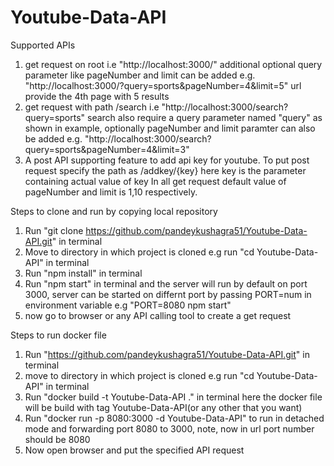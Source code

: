 # Youtube-Data-API

Supported APIs
1) get request on root i.e "http://localhost:3000/"
   additional optional query parameter like pageNumber and limit can be added e.g. "http://localhost:3000/?query=sports&pageNumber=4&limit=5" url provide the 4th page      with 5 results
2) get request with path /search i.e  "http://localhost:3000/search?query=sports" search also require a query parameter named "query" as shown in example,
    optionally pageNumber and limit paramter can also be added e.g. "http://localhost:3000/search?query=sports&pageNumber=4&limit=3"
3) A post API supporting feature to add api key for youtube.
    To put post request specify the path as /addkey/{key} here key is the parameter containing actual value of key
In all get request default value of pageNumber and limit is 1,10 respectively.


Steps to clone and run by copying local repository

1) Run "git clone https://github.com/pandeykushagra51/Youtube-Data-API.git" in terminal
2) Move to directory in which project is cloned e.g run "cd Youtube-Data-API" in terminal
2) Run "npm install" in terminal
3) Run "npm start" in terminal and the server will run by default on port 3000, server can be started on differnt port by passing PORT=num in environment variable
    e.g "PORT=8080 npm start"
4) now go to browser or any API calling tool to create a get request


Steps to run docker file
1) Run "https://github.com/pandeykushagra51/Youtube-Data-API.git" in terminal
2) move to directory in which project is cloned e.g run "cd Youtube-Data-API" in terminal
3) Run "docker build -t Youtube-Data-API ." in terminal
   here the docker file will be build with tag Youtube-Data-API(or any other that you want)
4) Run "docker run -p 8080:3000 -d Youtube-Data-API" to run in detached mode and forwarding port 8080 to 3000, note, now in url port number should be 8080
5) Now open browser and put the specified API request




